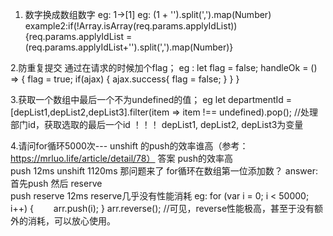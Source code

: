 1. 数字换成数组数字 eg:  1->[1]
eg:  (1 + '').split(',').map(Number)
example2:if(!Array.isArray(req.params.applyIdList)) {req.params.applyIdList = (req.params.applyIdList+'').split(',').map(Number)} 

2.防重复提交
通过在请求的时候加个flag；
eg : 
let flag = false;
handleOk = () => {
	flag = true;
	if(ajax) {
		ajax.success{
			flag = false;
		}
	}
} 

3.获取一个数组中最后一个不为undefined的值；
eg let departmentId = [depList1,depList2,depList3].filter(item => item !== undefined).pop(); //处理部门id，获取选取的最后一个id
！！！ depList1, depList2, depList3为变量

4.请问for循环5000次--- unshift 的push的效率谁高（参考：https://mrluo.life/article/detail/78）
答案  push的效率高   
push  12ms
unshift 1120ms
那问题来了   for循环在数组第一位添加数？
answer:
首先push  然后 reserve   
push reserve  12ms   reserve几乎没有性能消耗
eg:
for (var i = 0; i < 50000; i++) {
　　arr.push(i);
}
arr.reverse(); //可见，reverse性能极高，甚至于没有额外的消耗，可以放心使用。